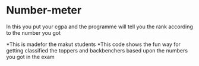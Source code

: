 # Number-meter
In this you put your cgpa and the programme will tell you the rank according to the number you got

*This is madefor the makut students
*This code shows the fun way for getting classified the toppers and backbenchers based upon the numbers you got in the exam
